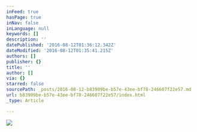 ```yaml
---
inFeed: true
hasPage: true
inNav: false
inLanguage: null
keywords: []
description: ''
datePublished: '2016-08-12T01:36:12.342Z'
dateModified: '2016-08-12T01:35:41.215Z'
authors: []
publisher: {}
title: ''
author: []
via: {}
starred: false
sourcePath: _posts/2016-08-12-b83909be-b57e-43ee-bf78-246607f22e57.md
url: b83909be-b57e-43ee-bf78-246607f22e57/index.html
_type: Article

---
```

![](https://the-grid-user-content.s3-us-west-2.amazonaws.com/38b38656-a799-42da-b71e-86f7c2c5e2a9.jpg)